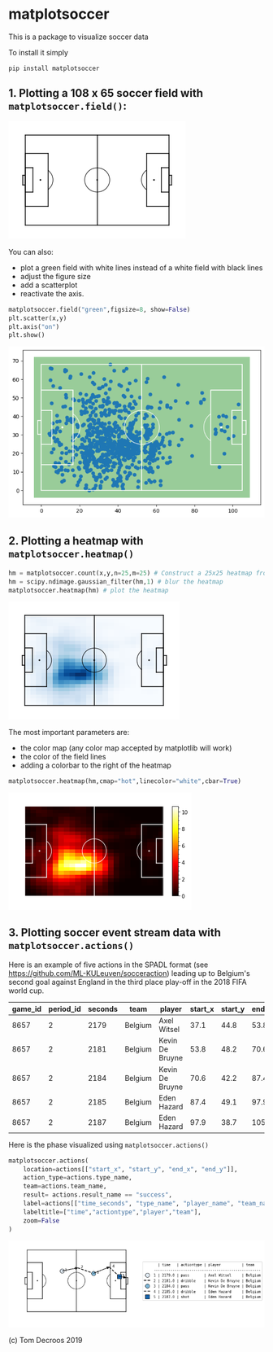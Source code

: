 # matplotsoccer

This is a package to visualize soccer data

To install it simply
```
pip install matplotsoccer
```

## 1. Plotting a 108 x 65 soccer field with `matplotsoccer.field()`:

![](img/whitefield.png)

You can also:
- plot a green field with white lines instead of a white field with black lines
- adjust the figure size
- add a scatterplot
- reactivate the axis.
```python
matplotsoccer.field("green",figsize=8, show=False)
plt.scatter(x,y)
plt.axis("on")
plt.show()
```
![](img/scatter.png)

## 2. Plotting a heatmap with `matplotsoccer.heatmap()`
```python
hm = matplotsoccer.count(x,y,n=25,m=25) # Construct a 25x25 heatmap from x,y-coordinates
hm = scipy.ndimage.gaussian_filter(hm,1) # blur the heatmap
matplotsoccer.heatmap(hm) # plot the heatmap
```
![](img/heatmap_blue.png)

The most important parameters are:
- the color map (any color map accepted by matplotlib will work)
- the color of the field lines
- adding a colorbar to the right of the heatmap
```python
matplotsoccer.heatmap(hm,cmap="hot",linecolor="white",cbar=True)
```
![](img/heatmap_hot.png)


## 3. Plotting soccer event stream data with `matplotsoccer.actions()`
Here is an example of five actions in the SPADL format (see https://github.com/ML-KULeuven/socceraction) leading up to Belgium's second goal against England in the third place play-off in the 2018 FIFA world cup.


|   game_id |   period_id |   seconds | team    | player          |   start_x |   start_y |   end_x |   end_y | actiontype   | result   | bodypart   |
|-----------|-------------|-----------|---------|-----------------|-----------|-----------|---------|---------|--------------|----------|------------|
|      8657 |           2 |      2179 | Belgium | Axel Witsel     |      37.1 |      44.8 |    53.8 |    48.2 | pass         | success  | foot       |
|      8657 |           2 |      2181 | Belgium | Kevin De Bruyne |      53.8 |      48.2 |    70.6 |    42.2 | dribble      | success  | foot       |
|      8657 |           2 |      2184 | Belgium | Kevin De Bruyne |      70.6 |      42.2 |    87.4 |    49.1 | pass         | success  | foot       |
|      8657 |           2 |      2185 | Belgium | Eden Hazard     |      87.4 |      49.1 |    97.9 |    38.7 | dribble      | success  | foot       |
|      8657 |           2 |      2187 | Belgium | Eden Hazard     |      97.9 |      38.7 |   105   |    37.4 | shot         | success  | foot       |


Here is the phase visualized using `matplotsoccer.actions()`
```python
matplotsoccer.actions(
    location=actions[["start_x", "start_y", "end_x", "end_y"]],
    action_type=actions.type_name,
    team=actions.team_name,
    result= actions.result_name == "success",
    label=actions[["time_seconds", "type_name", "player_name", "team_name"]],
    labeltitle=["time","actiontype","player","team"],
    zoom=False
)
```
![](img/eden_hazard_goal.png)


(c) Tom Decroos 2019
